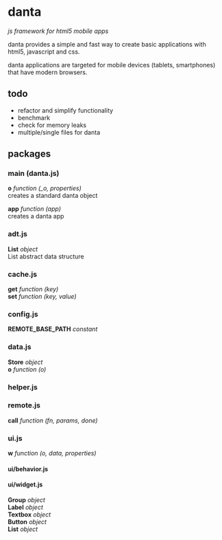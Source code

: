# danta
*js framework for html5 mobile apps*

danta provides a simple and fast way to create basic applications with html5, javascript and css.

danta applications are targeted for mobile devices (tablets, smartphones) that have modern browsers.

## todo
*  refactor and simplify functionality
*  benchmark
*  check for memory leaks
*  multiple/single files for danta

## packages

### main (danta.js)

**o** *function (_o, properties)*  
creates a standard danta object

**app** *function (app)*  
creates a danta app

### adt.js

**List** *object*  
List abstract data structure  

### cache.js

**get** *function (key)*  
**set** *function (key, value)*  

### config.js
**REMOTE\_BASE\_PATH** *constant*  

### data.js

**Store** *object*  
**o** *function (o)*  

### helper.js

### remote.js

**call** *function (fn, params, done)*

### ui.js

**w** *function (o, data, properties)*

#### ui/behavior.js

#### ui/widget.js
**Group** *object*  
**Label** *object*  
**Textbox** *object*  
**Button** *object*  
**List** *object*  
